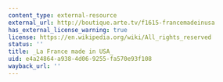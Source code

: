 ```yaml
---
content_type: external-resource
external_url: http://boutique.arte.tv/f1615-francemadeinusa
has_external_license_warning: true
license: https://en.wikipedia.org/wiki/All_rights_reserved
status: ''
title: _La France made in USA_
uid: e4a24864-a938-4d06-9255-fa570e93f108
wayback_url: ''
---
```


